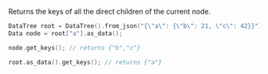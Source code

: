 Returns the keys of all the direct children of the current node.

```c++
DataTree root = DataTree().from_json("{\"a\": {\"b\": 21, \"c\": 42}}");
Data node = root["a"].as_data();

node.get_keys(); // returns {"b","c"}

root.as_data().get_keys(); // returns {"a"}
```
